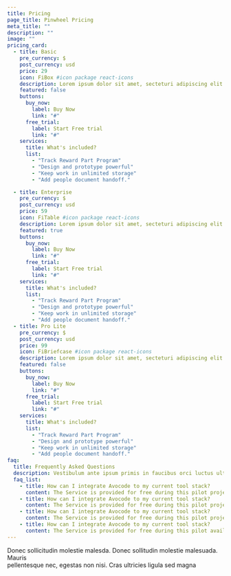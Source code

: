 ```yaml
---
title: Pricing
page_title: Pinwheel Pricing
meta_title: ""
description: ""
image: ""
pricing_card:
  - title: Basic
    pre_currency: $
    post_currency: usd
    price: 29
    icon: FiBox #icon package react-icons
    description: Lorem ipsum dolor sit amet, secteturi adipiscing elit at sem ipsum.
    featured: false
    buttons:
      buy_now:
        label: Buy Now
        link: "#"
      free_trial:
        label: Start Free trial
        link: "#"
    services:
      title: What's included?
      list:
        - "Track Reward Part Program"
        - "Design and prototype powerful"
        - "Keep work in unlimited storage"
        - "Add people document handoff."

  - title: Enterprise
    pre_currency: $
    post_currency: usd
    price: 59
    icon: FiTable #icon package react-icons
    description: Lorem ipsum dolor sit amet, secteturi adipiscing elit at sem ipsum.
    featured: true
    buttons:
      buy_now:
        label: Buy Now
        link: "#"
      free_trial:
        label: Start Free trial
        link: "#"
    services:
      title: What's included?
      list:
        - "Track Reward Part Program"
        - "Design and prototype powerful"
        - "Keep work in unlimited storage"
        - "Add people document handoff."
  - title: Pro Lite
    pre_currency: $
    post_currency: usd
    price: 99
    icon: FiBriefcase #icon package react-icons
    description: Lorem ipsum dolor sit amet, secteturi adipiscing elit at sem ipsum.
    featured: false
    buttons:
      buy_now:
        label: Buy Now
        link: "#"
      free_trial:
        label: Start Free trial
        link: "#"
    services:
      title: What's included?
      list:
        - "Track Reward Part Program"
        - "Design and prototype powerful"
        - "Keep work in unlimited storage"
        - "Add people document handoff."
faq:
  title: Frequently Asked Questions
  description: Vestibulum ante ipsum primis in faucibus orci luctus ultrices posuere cubilia Curae Donec
  faq_list:
    - title: How can I integrate Avocode to my current tool stack?
      content: The Service is provided for free during this pilot project, and is provided "as is" with is not committed to any level of service or availability of the Service.
    - title: How can I integrate Avocode to my current tool stack?
      content: The Service is provided for free during this pilot project, and is provided "as is" with is not committed to any level of service or availability of the Service.
    - title: How can I integrate Avocode to my current tool stack?
      content: The Service is provided for free during this pilot project, and is provided "as is" with is not committed to any level of service or availability of the Service.
    - title: How can I integrate Avocode to my current tool stack?
      content: The Service is provided for free during this pilot availability of the Service.</br> If you enter into this agreement on behalf of a company, you hereby agree that the company is responsible under this Agreement for all actions and
---
```


Donec sollicitudin molestie malesda. Donec sollitudin molestie malesuada. Mauris <br />
pellentesque nec, egestas non nisi. Cras ultricies ligula sed magna
